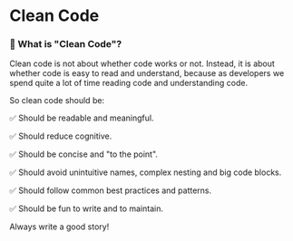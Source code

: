 # Clean Code

### :pencil: What is "Clean Code"?

Clean code is not about whether code works or not. Instead, it is about
whether code is easy to read and understand, because as developers
we spend quite a lot of time reading code and understanding code.

So clean code should be:

:white_check_mark: Should be readable and meaningful.

:white_check_mark: Should reduce cognitive.

:white_check_mark: Should be concise and "to the point".

:white_check_mark: Should avoid unintuitive names, complex nesting and big code blocks.

:white_check_mark: Should follow common best practices and patterns.

:white_check_mark: Should be fun to write and to maintain.

Always write a good story!
